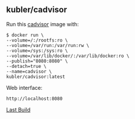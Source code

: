 ## kubler/cadvisor

Run this [cadvisor][] image with:

    $ docker run \
    --volume=/:/rootfs:ro \
    --volume=/var/run:/var/run:rw \
    --volume=/sys:/sys:ro \
    --volume=/var/lib/docker/:/var/lib/docker:ro \
    --publish="8080:8080" \
    --detach=true \
    --name=cadvisor \
    kubler/cadvisor:latest

Web interface:

    http://localhost:8080

[Last Build][packages]

[cadvisor]: https://github.com/google/cadvisor
[packages]: PACKAGES.md
